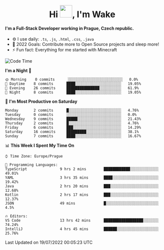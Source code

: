 <h1 align="center">Hi <img src="https://raw.githubusercontent.com/MrWakeCZ/MrWakeCZ/master/Hi.gif" width="40px" />, I'm Wake</h1>

#### I'm a Full-Stack Developer working in Prague, Czech republic.
- ⚙️ I use daily: `.ts`, `.js`, `.html`, `.css`, `.java`
- 🥅 2022 Goals: Contribute more to Open Source projects and sleep more!
- ⚡ Fun fact: Everything for me started with Minecraft

<!--START_SECTION:waka-->
![Code Time](http://img.shields.io/badge/Code%20Time-0%20secs-blue)

**I'm a Night 🦉** 

```text
🌞 Morning    0 commits      ░░░░░░░░░░░░░░░░░░░░░░░░░   0.0% 
🌆 Daytime    8 commits      ████░░░░░░░░░░░░░░░░░░░░░   19.05% 
🌃 Evening    26 commits     ███████████████░░░░░░░░░░   61.9% 
🌙 Night      8 commits      ████░░░░░░░░░░░░░░░░░░░░░   19.05%

```
📅 **I'm Most Productive on Saturday** 

```text
Monday       2 commits      █░░░░░░░░░░░░░░░░░░░░░░░░   4.76% 
Tuesday      0 commits      ░░░░░░░░░░░░░░░░░░░░░░░░░   0.0% 
Wednesday    9 commits      █████░░░░░░░░░░░░░░░░░░░░   21.43% 
Thursday     2 commits      █░░░░░░░░░░░░░░░░░░░░░░░░   4.76% 
Friday       6 commits      ███░░░░░░░░░░░░░░░░░░░░░░   14.29% 
Saturday     16 commits     █████████░░░░░░░░░░░░░░░░   38.1% 
Sunday       7 commits      ████░░░░░░░░░░░░░░░░░░░░░   16.67%

```


📊 **This Week I Spent My Time On** 

```text
⌚︎ Time Zone: Europe/Prague

💬 Programming Languages: 
TypeScript               9 hrs 2 mins        ████████████░░░░░░░░░░░░░   49.01% 
YAML                     3 hrs 35 mins       ████░░░░░░░░░░░░░░░░░░░░░   19.42% 
Java                     2 hrs 20 mins       ███░░░░░░░░░░░░░░░░░░░░░░   12.68% 
Kotlin                   2 hrs 17 mins       ███░░░░░░░░░░░░░░░░░░░░░░   12.37% 
JSON                     49 mins             █░░░░░░░░░░░░░░░░░░░░░░░░   4.5%

🔥 Editors: 
VS Code                  13 hrs 42 mins      ██████████████████░░░░░░░   74.24% 
IntelliJ                 4 hrs 45 mins       ██████░░░░░░░░░░░░░░░░░░░   25.76%

```


 Last Updated on 19/07/2022 00:05:23 UTC
<!--END_SECTION:waka-->
